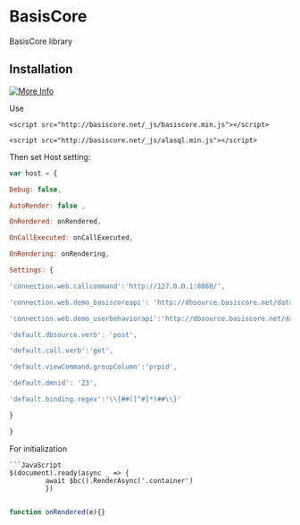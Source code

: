 BasisCore
====

BasisCore library 


## Installation

[![More Info](https://component.jit.su/component-badge.svg)]( https://basiscore.com/en/What-is-BasisCore)

Use 
```
<script src="http://basiscore.net/_js/basiscore.min.js"></script>
```
```
<script src="http://basiscore.net/_js/alasql.min.js"></script>
```

Then set Host setting:

```JavaScript
var host = {

Debug: false,

AutoRender: false , 

OnRendered: onRendered,

OnCallExecuted: onCallExecuted,

OnRendering: onRendering,

Settings: { 

'connection.web.callcommand':'http://127.0.0.1:8080/',

'connection.web.demo_basiscoreapi': 'http://dbsource.basiscore.net/data.json',

'connection.web.demo_userbehaviorapi':'http://dbsource.basiscore.net/data.json',

'default.dbsource.verb': 'post',

'default.call.verb':'get',

'default.viewCommand.groupColumn':'prpid',

'default.dmnid': '23',

'default.binding.regex':'\\{##([^#]*)##\\}' 

}

}
```
For initialization
```
```JavaScript
$(document).ready(async _ => {         
         await $bc().RenderAsync('.container')
         })
```
``` also you can set scripts in OnRendered function ro run after rendering
```
```javascript
function onRendered(e){}
```

